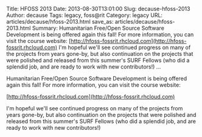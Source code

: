 Title: HFOSS 2013
Date: 2013-08-30T13:01:00
Slug: decause-hfoss-2013
Author: decause
Tags: legacy, foss@rit
Category: legacy
URL: articles/decause/hfoss-2013.html
save_as: articles/decause/hfoss-2013.html
Summary: Humanitarian Free/Open Source Software Development is being offered again this fall! For more information, you can visit the course website:  [http://hfoss-fossrit.rhcloud.com](http://hfoss-fossrit.rhcloud.com)  I'm hopeful we'll see continued progress on many of the projects from years gone-by, but also continuation on the projects that were polished and released from this summer's SURF Fellows (who did a splendid job, and are ready to work with new contributors!)   ... 

Humanitarian Free/Open Source Software Development is being offered again this
fall! For more information, you can visit the course website:

[http://hfoss-fossrit.rhcloud.com](http://hfoss-fossrit.rhcloud.com)

I'm hopeful we'll see continued progress on many of the projects from years
gone-by, but also continuation on the projects that were polished and released
from this summer's SURF Fellows (who did a splendid job, and are ready to work
with new contributors!)

